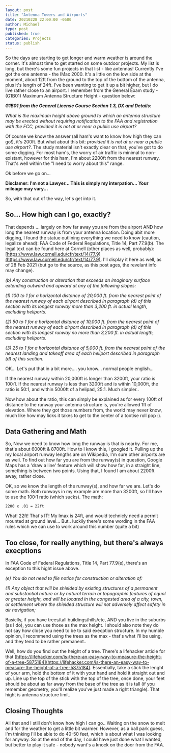 ```yaml
---
layout: post
title: "Antenna Towers and Airports"
date: 20210228 22:00:00 -0500
author: Michael
type: post
published: true
categories: Projects
status: publish
---
```


So the days are starting to get longer and warm weather is around the corner. It's almost time to get
started on some outdoor projects. My list is long, but there's some fun projects in that list - like
antennas! Currently I've got the one antenna - the IMax 2000. It's a little on the low side at the moment,
about 12ft from the ground to the top of the bottom of the antenna, plus it's length of 24ft. I've been
wanting to get it up a bit higher, but I do live rather close to an airport. I remember from the
General Exam study - (G1B01) Maximum Antenna Structure Height - question below:

___G1B01 from the General License Course Section 1.3, DX and Details:___

_What is the maximum height above ground to which an antenna structure may be erected without requiring_
_notification to the FAA and registration with the FCC, provided it is not at or near a public use airport?_

Of course we know the answer (all ham's want to know how high they can go!), it's 200ft. But what about this
bit: _provided it is not at or near a public use airport?_. The study material isn't exactly clear on that,
you've got to do some digging. For most ham's, the worry of air traffic is minimal to non-existant, however
for this ham, I'm about 2200ft from the nearest runway. That's well within the "I need to worry about
this" range.

Ok before we go on...

**Disclamer: I'm not a Lawyer... This is simply my interpation... Your mileage may vary...**

So, with that out of the way, let's get into it.

## So... How high can I go, exactly?

That depends ... largely on how far away you are from the airport AND how long the nearest runway is from your
antenna location. Doing abit more digging, I found the statue outlining everything we need to know (caution,
legalize ahead): FAA Code of Federal Regulations, Title 14, Part 77.9(b). The legal text can be found here at
Cornell (other places as well, probably): [https://www.law.cornell.edu/cfr/text/14/77.9](https://www.law.cornell.edu/cfr/text/14/77.9).
I'll display it here as well, as of 28 Feb 2021 (but go to the source, as this post ages, the revelant info may change).

_(b) Any construction or alteration that exceeds an imaginary surface extending outward and upward at any of the following slopes:_

_(1) 100 to 1 for a horizontal distance of 20,000 ft. from the nearest point of the nearest runway of each airport described in paragraph (d) of this section with its longest runway more than 3,200 ft. in actual length, excluding heliports._

_(2) 50 to 1 for a horizontal distance of 10,000 ft. from the nearest point of the nearest runway of each airport described in paragraph (d) of this section with its longest runway no more than 3,200 ft. in actual length, excluding heliports._

_(3) 25 to 1 for a horizontal distance of 5,000 ft. from the nearest point of the nearest landing and takeoff area of each heliport described in paragraph (d) of this section._

OK... Let's put that in a bit more.... you know... normal people english...

If the nearest runway within 20,000ft is longer than 3200ft, your ratio is 100:1. If the nearest runway is less
than 3200ft and is within 10,000ft, the ratio is 50:1, and within 5000ft of a helipad, 25:1. Much simpler..

Now how about the ratio, this can simply be explained as for every 100ft of distance to the runway your
antenna structure is, you're allowed 1ft of elevation. Where they got those numbers from, the world may never know,
much like how may licks it takes to get to the center of a tootise roll pop :).

## Data Gathering and Math

So, Now we need to know how long the runway is that is nearby. For me, that's about 6000ft & 8700ft. How to I know this, I
googled it. Pulling up the my local airport runway lengths are on Wikipedia, I'm sure other airports are as well. To find
out how far you are from the runway(s) in question, Google Maps has a 'draw a line' feature which will show how far, in a
straight line, something is between two points. Using that, I found I am about 2200ft away, rather close.

OK, so we know the length of the runway(s), and how far we are. Let's do some math. Both runways in my example are more
than 3200ft, so I'll have to use the 100:1 ratio (which sucks). The math:

`2200 x .01 = 22ft`

What! 22ft! That's IT! My Imax is 24ft, and would technicly need a permit mounted at ground level... But.. luckily there's some
wording in the FAA rules which we can use to work around this number (quite a bit)

## Too close, for really anything, but there's always execptions

In FAA Code of Federal Regulations, Title 14, Part 77.9(e), there's an exception to this hight issue above.

_(e) You do not need to file notice for construction or alteration of:_

_(1) Any object that will be shielded by existing structures of a permanent and substantial nature or by natural terrain or topographic features of equal or greater height, and will be located in the congested area of a city, town, or settlement where the shielded structure will not adversely affect safety in air navigation;_

Basiclly, if you have trees/tall buildings/hills/etc, AND you live in the suburbs (as I do), you can use those as the max height.
I should also note they do not say how close you need to be to said execption structure. In my humble opinion, I recommend using
the trees as the max - that's what I'll be using, and they tend to be rather premanent..

Well, how do you find out the height of a tree. There's a lifehacker article for that [https://lifehacker.com/is-there-an-easy-way-to-measure-the-height-of-a-tree-5875184](https://lifehacker.com/is-there-an-easy-way-to-measure-the-height-of-a-tree-5875184).
Essentially, take a stick the lenght of your arm, hold the bottom of it with your hand and hold it straight out and up.
Line up the top of the stick with the top of the tree, once done, your feet should be about as far away from the base of
the tree as it is tall (if you remember geometry, you'll realize you've just made a right triangle). That hight is antenna
structure limit.

## Closing Thoughts

All that and I still don't know how high I can go.. Waiting on the snow to melt and for the weather to get a little bit warmer.
However, as a ball park guess, I'm thinking I'll be able to do 40-50 feet, which is about what I was looking for anyway. So at
the end of the day, I could have just done what I wanted, but better to play it safe - nobody want's a knock on the door from the FAA.
